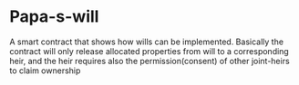 # Papa-s-will
A smart contract that shows how wills can be implemented. Basically the contract will only release allocated properties from will to a corresponding heir, and the heir requires also the permission(consent) of other joint-heirs to claim ownership

